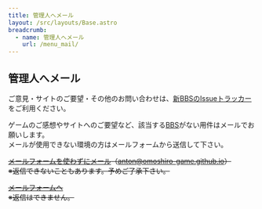 ```yaml
---
title: 管理人へメール
layout: /src/layouts/Base.astro
breadcrumb:
  - name: 管理人へメール
    url: /menu_mail/
---
```


## 管理人へメール

ご意見・サイトのご要望・その他のお問い合わせは、[新BBSのIssueトラッカー](https://github.com/omoshiro-game/bbs/issues)をご利用ください。

ゲームのご感想やサイトへのご要望など、該当する[BBS](/menu_support/)がない用件はメールでお願いします。  
メールが使用できない環境の方はメールフォームから送信して下さい。

  

~~[メールフォームを使わずにメール](mailto:anton@omoshiro-game.github.io "管理人へメール")（anton@omoshiro-game.github.io）~~  
~~※返信できないこともあります。予めご了承下さい。~~

  

~~[メールフォームへ](/menu_mail/clipmail_main/clipmail.html)~~  
~~※返信はできません。~~